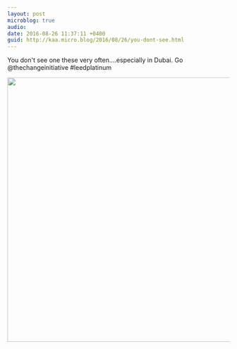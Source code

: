 ```yaml
---
layout: post
microblog: true
audio: 
date: 2016-08-26 11:37:11 +0400
guid: http://kaa.micro.blog/2016/08/26/you-dont-see.html
---
```

You don't see one these very often....especially in Dubai. Go @thechangeinitiative #leedplatinum

<img src="http://www.kaa.bz/uploads/2018/9508833fc2.jpg" width="600" height="600" />
